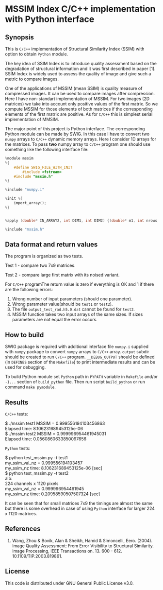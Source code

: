 # MSSIM Index C/C++ implementation with Python interface

## Synopsis

This is `C/C++` implementation of Structural Similarity Index (SSIM) with option to obtain `Python` module.

The key idea of SSIM Index is to introduce quality assessment based on the degradation of structural information and it was first described in paper [1]. SSIM Index is widely used to assess the quality of image and give such a metric to compare images. 

One of the applications of MSSIM (mean SSIM) is quality measure of compressed images. It can be used to compare images after compression. Here I have non-standart implementation of MSSIM. For two images (2D matrices) we take into account only positive values of the first matrix. So we compute MSSIM for those elements of both matrices if the corresponding elements of the first matrix are positive. As for `C/C++` this is simplest serial implementation of MMSIM. 

The major point of this project is Python interface. The corresponding Python module can be made by SWIG. In this case I have to convert two `numpy` arrays to `C/C++` dynamic memory arrays. Here I consider 1D arrays for the matrixes. To pass **two** numpy array to `C/C++` program one should use something like the following interface file:
```C
%module mssim
%{
    #define SWIG_FILE_WITH_INIT
        #include <fstream>
    #include "mssim.h"
%}

%include "numpy.i"

%init %{
    import_array();
%}


%apply (double* IN_ARRAY2, int DIM1, int DIM2) {(double* m1, int nrows, int ncols),(double* m2, int nrows2, int ncols2)};

%include "mssim.h"
```

## Data format and return values
The program is organized as two tests. 

Test 1 - compare two 7x9 matrices.

Test 2 - compare large first matrix with its noised variant. 

For `C/C++` programThe return value is zero if everything is OK and 1
if there are the following errors:
1. Wrong number of input parameters (should one parameter).
2. Wrong parameter value(should be `test1` or `test2`).
3. The file `output_test_rad.h5.0.dat` cannot be found for `test2`.
4. MSSIM function takes two input arrays of the same sizes.
If sizes parameters are not equal the error occurs.
## How to build

SWIG package is required with additional interface file `numpy.i` supplied with `numpy` package to convert `numpy` arrays to `C/C++` array. `output` subdir should be created to run `C/C++` program. `__DEBUG_OUTPUT` should be defined (in `DEFINES` section of the `Makefile`) to print intermediate results and can be used for debugging.

To build Python module set `Python` path in `PYPATH` variable in `Makefile` and/or `-I...` section of `build_python` file. Then run script `build_python` or run command `make pymodule`. 

## Results
`C/C++` tests:

$ ./mssim test1
MSSIM = 0.999556194103456863 \
Elapsed time: 8.106231689453125e-06 \
$ ./mssim test2
MSSIM = 0.999996954461945031 \
Elapsed time: 0.0560860633850097656

`Python` tests:

$ python test_mssim.py -t test1 \
my_ssim_val_nz = 0.999556194103457\
my_ssim_nz time:  8.106231689453125e-06 [sec]\
$ python test_mssim.py -t test2\
alb:\
224 channels x 1120 pixels\
my_ssim_val_nz = 0.999996954461945 \
my_ssim_nz time:  0.20958590507507324 [sec]

It can be seen that for small matrices 7x9 the timings are almost the same but there is some overhead in case of using `Python` interface for larger 224 x 1120 matrices.
## References

1. Wang, Zhou & Bovik, Alan & Sheikh, Hamid & Simoncelli, Eero. (2004). Image Quality Assessment: From Error Visibility to Structural Similarity. Image Processing, IEEE Transactions on. 13. 600 - 612. 10.1109/TIP.2003.819861.

## License

This code is distributed under GNU General Public License v3.0.
